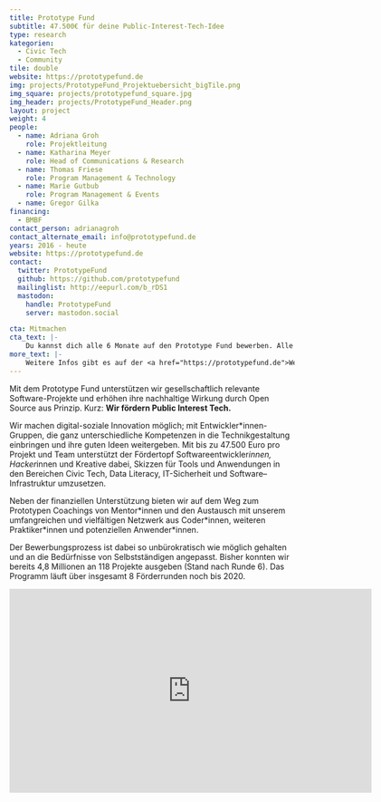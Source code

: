 ```yaml
---
title: Prototype Fund
subtitle: 47.500€ für deine Public-Interest-Tech-Idee
type: research
kategorien:
  - Civic Tech
  - Community
tile: double
website: https://prototypefund.de
img: projects/PrototypeFund_Projektuebersicht_bigTile.png
img_square: projects/prototypefund_square.jpg
img_header: projects/PrototypeFund_Header.png
layout: project
weight: 4
people:
  - name: Adriana Groh
    role: Projektleitung
  - name: Katharina Meyer
    role: Head of Communications & Research
  - name: Thomas Friese
    role: Program Management & Technology
  - name: Marie Gutbub
    role: Program Management & Events
  - name: Gregor Gilka
financing:
  - BMBF
contact_person: adrianagroh
contact_alternate_email: info@prototypefund.de
years: 2016 - heute
website: https://prototypefund.de
contact:
  twitter: PrototypeFund
  github: https://github.com/prototypefund
  mailinglist: http://eepurl.com/b_rDS1
  mastodon:
    handle: PrototypeFund
    server: mastodon.social

cta: Mitmachen
cta_text: |-
    Du kannst dich alle 6 Monate auf den Prototype Fund bewerben. Alle Infos hierzu findest du <a href="https://prototypefund.de/faq/">hier</a>.
more_text: |-
    Weitere Infos gibt es auf der <a href="https://prototypefund.de">Website</a> des Prototype Fund.
---
```

Mit dem Prototype Fund unterstützen wir gesellschaftlich relevante Software-Projekte und erhöhen ihre nachhaltige Wirkung durch Open Source aus Prinzip. Kurz: __Wir fördern Public Interest Tech.__

Wir machen digital-soziale Innovation möglich; mit Entwickler\*innen-Gruppen, die ganz unterschiedliche Kompetenzen in die Technikgestaltung einbringen und ihre guten Ideen weitergeben.
Mit bis zu 47.500 Euro pro Projekt und Team unterstützt der Fördertopf Softwareentwickler*innen, Hacker*innen und Kreative dabei, Skizzen für Tools und Anwendungen in den Bereichen Civic Tech, Data Literacy, IT-Sicherheit und Software–Infrastruktur umzusetzen.

Neben der finanziellen Unterstützung bieten wir auf dem Weg zum Prototypen Coachings von Mentor\*innen und den Austausch mit unserem umfangreichen und vielfältigen Netzwerk aus Coder\*innen, weiteren Praktiker\*innen und potenziellen Anwender\*innen.

Der Bewerbungsprozess ist dabei so unbürokratisch wie möglich gehalten und an die Bedürfnisse von Selbstständigen angepasst. Bisher konnten wir bereits 4,8 Millionen an 118 Projekte ausgeben (Stand nach Runde 6). Das Programm läuft über insgesamt 8 Förderrunden noch bis 2020.

<iframe width="640" height="360" src="https://www.youtube-nocookie.com/embed/zgkci_5avz0" frameborder="0" allow="accelerometer; autoplay; encrypted-media; gyroscope; picture-in-picture" allowfullscreen></iframe>
